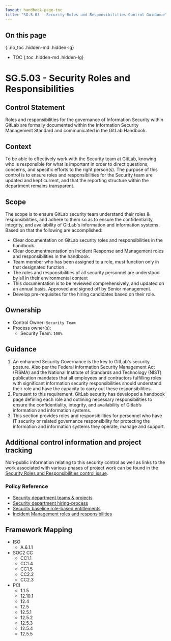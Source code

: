 ```yaml
---
layout: handbook-page-toc
title: "SG.5.03 - Security Roles and Responsibilities Control Guidance"
---
```


## On this page
{:.no_toc .hidden-md .hidden-lg}

- TOC
{:toc .hidden-md .hidden-lg}

# SG.5.03 - Security Roles and Responsibilities

## Control Statement

Roles and responsibilities for the governance of Information Security within GitLab are formally documented within the Information Security Management Standard and communicated in the GitLab Handbook.

## Context

To be able to effectively work with the Security team at GitLab, knowing who is responsible for what is important in order to direct questions, concerns, and specific efforts to the right person(s). The purpose of this control is to ensure roles and responsibilities for the Security team are updated and kept current, and that the reporting structure within the department remains transparent.

## Scope

The scope is to ensure GitLab security team understand their roles & responsibilities, and adhere to them so as to ensure the confidentiality, integrity, and availability of GitLab's information and information systems. Based on that the following are accomplished: 

* Clear documentation on GitLab security roles and responsibilities in the handbook.
* Clear documentmentation on Incident Response and Management roles and responsibilities in the handbook.
* Team member who has been assigned to a role, must function only in that designated function .
* The roles and responsibilities of all security personnel are understood by all in their environmental context
* This documentation is to be reviewed comprehensively, and updated on an annual basis. Approved and signed off by Senior management.
* Develop pre-requisites for the hiring candidates based on their role.

## Ownership

* Control Owner: `Security Team`
* Process owner(s):
    * Security Team: `100%`

## Guidance

1. An enhanced Security Governance is the key to GitLab's security posture. Also per the Federal Information Security Management Act (FISMA) and the National Institute of Standards and Technology (NIST) publication mandates that all employees and contractors fulfilling roles with significant information security responsibilities should understand their role and have the capacity to carry out these responsibilities.
1. Pursuant to this requirement, GitLab security has developed a handbook page defining each role and outlining necessary responsibilities to ensure the confidentiality, integrity, and availability of Gitlab’s information and information systems.
1. This section provides roles and responsibilities for personnel who have IT security or related governance responsibility for protecting the information and information systems they operate, manage and support.

## Additional control information and project tracking

Non-public information relating to this security control as well as links to the work associated with various phases of project work can be found in the [Security Roles and Responsibilities control issue](https://gitlab.com/gitlab-com/gl-security/compliance/compliance/issues/885).

### Policy Reference
*  [Security department teams & projects](/handbook/engineering/security/#security-department)
*  [Security department hiring-process](https://gitlab.com/gitlab-com/people-ops/hiring-processes/tree/master/Engineering/Security)
*  [Security baseline role-based entitlements](/handbook/engineering/security/#baseline-role-based-entitlements-access-runbooks--issue-templates)
*  [Incident Management roles and responsibilities](https://about.gitlab.com/handbook/engineering/infrastructure/incident-management/#roles-and-responsibilities)

## Framework Mapping

* ISO
  * A.6.1.1
* SOC2 CC
  * CC1.1
  * CC1.4
  * CC1.5
  * CC2.2
  * CC2.3
* PCI
  * 1.1.5
  * 12.10.1
  * 12.4
  * 12.5
  * 12.5.1
  * 12.5.2
  * 12.5.3
  * 12.5.4
  * 12.5.5
